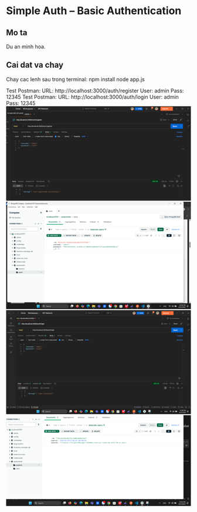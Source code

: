 # Simple Auth – Basic Authentication

## Mo ta
Du an minh hoa<credentials>.

## Cai dat va chay
Chay cac lenh sau trong terminal:
npm install
node app.js

Test Postman: URL: http://localhost:3000/auth/register User: admin Pass: 12345
Test Postman: URL: http://localhost:3000/auth/login User: admin Pass: 12345
![Postman Test](./public/results/Postman_postregister_cookie_.png)
![Postman Test](./public/results/mongodb_register_cookie.png)
![Postman Test](./public/results/Postman_postlogin_cookie.png)
![Postman Test](./public/results/mongodb_login_cookie.png)


